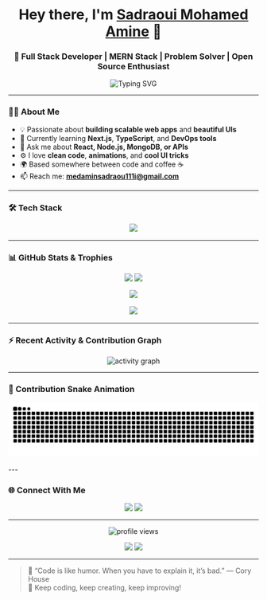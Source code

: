<!-- Your fancy GitHub Profile README 😎 -->
<h1 align="center">Hey there, I'm <a href="https://github.com/sadraoui-medamin" target="_blank">Sadraoui Mohamed Amine</a> 👋</h1>
<h3 align="center">🚀 Full Stack Developer | MERN Stack | Problem Solver | Open Source Enthusiast</h3>

<p align="center">
  <picture>
    <source media="(prefers-color-scheme: dark)" srcset="https://readme-typing-svg.demolab.com?font=Fira+Code&size=25&pause=1000&color=9AE6B4&center=true&vCenter=true&width=600&lines=Full+Stack+Developer%0AMERN+Stack+Expert%0AReact+%7C+Node.js+%7C+Express+%7C+MongoDB%0ALove+to+build+cool+projects%21">
    <img alt="Typing SVG" src="https://readme-typing-svg.demolab.com?font=Fira+Code&size=25&pause=1000&color=00FFB3&center=true&vCenter=true&width=600&lines=Full+Stack+Developer%0AMERN+Stack+Expert%0AReact+%7C+Node.js+%7C+Express+%7C+MongoDB%0ALove+to+build+cool+projects%21" />
  </picture>
</p>


---

### 🧑‍💻 About Me

- 💡 Passionate about **building scalable web apps** and **beautiful UIs**  
- 🌱 Currently learning **Next.js**, **TypeScript**, and **DevOps tools**  
- 💬 Ask me about **React, Node.js, MongoDB, or APIs**  
- ⚙️ I love **clean code**, **animations**, and **cool UI tricks**  
- 🌍 Based somewhere between code and coffee ☕  
- 📫 Reach me: **medaminsadraou111i@gmail.com**

---

### 🛠️ Tech Stack

<p align="center">
  <img src="https://skillicons.dev/icons?i=html,css,js,ts,react,nextjs,nodejs,express,mongodb,python,java,tailwind,bootstrap,git,github,vscode,figma,postman,docker,linux" />
</p>

---

### 📊 GitHub Stats & Trophies

<p align="center">
  <img src="https://github-readme-stats.vercel.app/api?username=sadraoui-medamin&show_icons=true&theme=radical" height="160"/>
  <img src="https://github-readme-streak-stats.herokuapp.com/?user=sadraoui-medamin&theme=radical" height="160"/>
</p>

<p align="center">
  <img src="https://github-profile-trophy.vercel.app/?username=sadraoui-medamin&theme=dracula&no-frame=true&margin-w=15" />
</p>

<p align="center">
  <img src="https://github-readme-stats.vercel.app/api/top-langs/?username=sadraoui-medamin&layout=compact&theme=radical" />
</p>

---

### ⚡ Recent Activity & Contribution Graph

<p align="center">
  <img src="https://github-readme-activity-graph.vercel.app/graph?username=sadraoui-medamin&theme=tokyo-night" alt="activity graph" />
</p>

---

### 🐍 Contribution Snake Animation

<p align="center">
  <picture>
    <source media="(prefers-color-scheme: dark)" srcset="https://raw.githubusercontent.com/sadraoui-medamin/sadraoui-medamin/output/github-contribution-grid-snake-dark.svg">
    <source media="(prefers-color-scheme: light)" srcset="https://raw.githubusercontent.com/sadraoui-medamin/sadraoui-medamin/output/github-contribution-grid-snake.svg">
    <img alt="github contribution snake animation" src="https://raw.githubusercontent.com/sadraoui-medamin/sadraoui-medamin/output/github-contribution-grid-snake.svg">
  </picture>
</p>
---

### 🌐 Connect With Me

<p align="center">
  <a href="https://linkedin.com/in/sadraouiMedamin" target="_blank"><img src="https://img.shields.io/badge/LinkedIn-%230077B5.svg?&style=for-the-badge&logo=linkedin&logoColor=white" /></a>
  <a href="mailto:medaminsadraou111i@gmail.com"><img src="https://img.shields.io/badge/Gmail-D14836?&style=for-the-badge&logo=gmail&logoColor=white" /></a>
</p>

---

<p align="center">
  <img src="https://komarev.com/ghpvc/?username=sadraoui-medamin&label=Profile+Views&color=brightgreen" alt="profile views"/>
</p>

<p align="center">
  <img src="https://img.shields.io/badge/Made%20with-Markdown-1f425f.svg" />
  <img src="https://img.shields.io/badge/Open%20Source-%E2%9D%A4-red.svg" />
</p>

---

> 💬 “Code is like humor. When you have to explain it, it’s bad.” — Cory House  
> 🚀 Keep coding, keep creating, keep improving!
